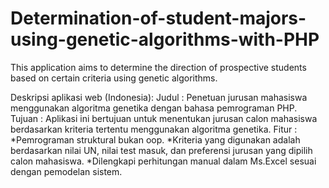 # Determination-of-student-majors-using-genetic-algorithms-with-PHP
This application aims to determine the direction of prospective students based on certain criteria using genetic algorithms.

Deskripsi aplikasi web (Indonesia):
Judul : Penetuan jurusan mahasiswa menggunakan algoritma genetika dengan bahasa pemrograman PHP.
Tujuan : Aplikasi ini bertujuan untuk menentukan jurusan calon mahasiswa berdasarkan kriteria tertentu menggunakan algoritma genetika.
Fitur :
*Pemrograman struktural bukan oop.
*Kriteria yang digunakan adalah berdasarkan nilai UN, nilai test masuk, dan preferensi jurusan yang dipilih calon mahasiswa.
*Dilengkapi perhitungan manual dalam Ms.Excel sesuai dengan pemodelan sistem.
